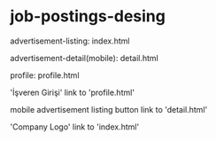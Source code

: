 # job-postings-desing

advertisement-listing: index.html

advertisement-detail(mobile): detail.html

profile: profile.html


'İşveren Girişi' link to 'profile.html'

mobile advertisement listing button link to 'detail.html'

'Company Logo' link to 'index.html'
